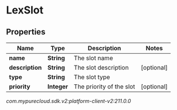# LexSlot


## Properties

| Name | Type | Description | Notes |
| ------------ | ------------- | ------------- | ------------- |
| **name** | **String** | The slot name |  |
| **description** | **String** | The slot description |  [optional] |
| **type** | **String** | The slot type |  |
| **priority** | **Integer** | The priority of the slot |  [optional] |




_com.mypurecloud.sdk.v2:platform-client-v2:211.0.0_
